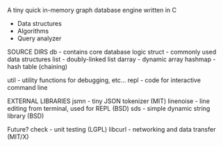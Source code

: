 A tiny quick in-memory graph database engine written in C

- Data structures
- Algorithms
- Query analyzer

SOURCE DIRS
db - contains core database logic
struct - commonly used data structures
	list - doubly-linked list
	darray - dynamic array
	hashmap - hash table (chaining)

util - utility functions for debugging, etc...
repl - code for interactive command line

EXTERNAL LIBRARIES
jsmn - tiny JSON tokenizer (MIT)
linenoise - line editing from terminal, used for REPL (BSD)
sds - simple dynamic string library (BSD)

Future?
check - unit testing (LGPL)
libcurl - networking and data transfer (MIT/X)